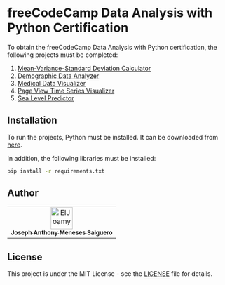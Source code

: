 # freeCodeCamp Data Analysis with Python Certification
To obtain the freeCodeCamp Data Analysis with Python certification, the following projects must be completed:
1. [Mean-Variance-Standard Deviation Calculator](/Calculadora%20de%20varianza,%20desviación%20media,%20y%20estándar/README.md)
2. [Demographic Data Analyzer](/Analizador%20de%20Datos%20Demográficos/README.md)
3. [Medical Data Visualizer](/Visualizador%20de%20datos%20médicos/README.md)
4. [Page View Time Series Visualizer](/Visualizador%20de%20vistas%20de%20página%20en%20determinados%20períodos%20de%20tiempo/README.md)
5. [Sea Level Predictor](/Sea%20Level%20Predictor/README.md)

## Installation
To run the projects, Python must be installed. It can be downloaded from [here](https://www.python.org/downloads/).

In addition, the following libraries must be installed:
```bash
pip install -r requirements.txt
```

## Author
<table>
<tr>
    <td align="center">
        <a href="https://github.com/ElJoamy">
            <img src="https://avatars.githubusercontent.com/u/68487005?v=4" width="50;" alt="ElJoamy"/>
            <br />
            <sub><b>Joseph Anthony Meneses Salguero</b></sub>
        </a>
    </td>
</table>

## License
This project is under the MIT License - see the [LICENSE](LICENSE) file for details.